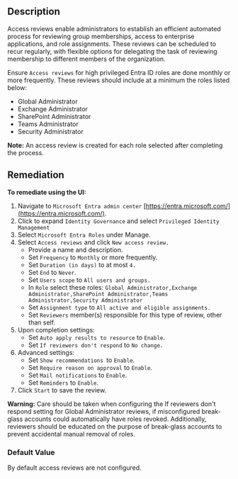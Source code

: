## Description

Access reviews enable administrators to establish an efficient automated process for reviewing group memberships, access to enterprise applications, and role assignments. These reviews can be scheduled to recur regularly, with flexible options for delegating the task of reviewing membership to different members of the organization.

Ensure `Access reviews` for high privileged Entra ID roles are done monthly or more frequently. These reviews should include at a minimum the roles listed below:

- Global Administrator
- Exchange Administrator
- SharePoint Administrator
- Teams Administrator
- Security Administrator

**Note:** An access review is created for each role selected after completing the process.

## Remediation

**To remediate using the UI:**

1. Navigate to `Microsoft Entra admin center` [https://entra.microsoft.com/](https://entra.microsoft.com/).
2. Click to expand `Identity Governance` and select `Privileged Identity Management`
3. Select `Microsoft Entra Roles` under Manage.
4. Select `Access reviews` and click `New access review.`
    - Provide a name and description.
    - Set `Frequency` to `Monthly` or more frequently.
    - Set `Duration (in days)` to at most `4.`
    - Set `End` to `Never`.
    - Set `Users scope` to `All users and groups.`
    - In `Role` select these roles: `Global Administrator,Exchange Administrator,SharePoint Administrator,Teams Administrator,Security Administrator`
    - Set `Assignment type` to `All active and eligible assignments.`
    - Set `Reviewers` member(s) responsible for this type of review, other than self.
5. Upon completion settings:
    - Set `Auto apply results to resource` to `Enable`.
    - Set `If reviewers don't respond` to `No change.`
6. Advanced settings:
    - Set `Show recommendations `to `Enable`.
    - Set `Require reason on approval` to `Enable`.
    - Set `Mail notifications` to `Enable`.
    - Set `Reminders` to `Enable`.
7. Click `Start` to save the review.

**Warning:** Care should be taken when configuring the If reviewers don't respond setting for Global Administrator reviews, if misconfigured break-glass accounts could automatically have roles revoked. Additionally, reviewers should be educated on the purpose of break-glass accounts to prevent accidental manual removal of roles.

### Default Value

By default access reviews are not configured.
